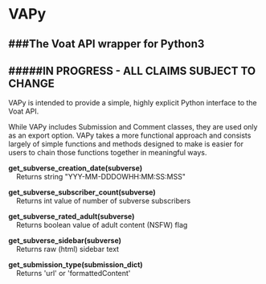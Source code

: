 # VAPy
###The Voat API wrapper for Python3  
---  
#####IN PROGRESS - ALL CLAIMS SUBJECT TO CHANGE
---  



VAPy is intended to provide a simple, highly explicit Python interface to the Voat API.  

While VAPy includes Submission and Comment classes, they are used only as an export option. VAPy takes a more functional approach and consists largely of simple functions and methods designed to make is easier for users to chain those functions together in meaningful ways.


**get_subverse_creation_date(**subverse**)**  
&nbsp;&nbsp;&nbsp;&nbsp;Returns string "YYY-MM-DDDOWHH:MM:SS:MSS"  

**get_subverse_subscriber_count(**subverse**)**  
&nbsp;&nbsp;&nbsp;&nbsp;Returns int value of number of subverse subscribers

**get_subverse_rated_adult(**subverse**)**  
&nbsp;&nbsp;&nbsp;&nbsp;Returns boolean value of adult content (NSFW) flag

**get_subverse_sidebar(**subverse**)**  
&nbsp;&nbsp;&nbsp;&nbsp;Returns raw (html) sidebar text

**get_submission_type(**submission_dict**)**  
&nbsp;&nbsp;&nbsp;&nbsp;Returns 'url' or 'formattedContent'